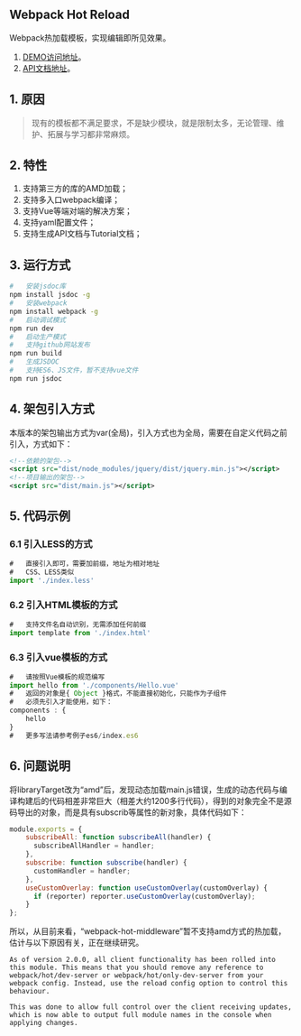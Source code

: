 Webpack Hot Reload
-----------------------
Webpack热加载模板，实现编辑即所见效果。
1. [DEMO访问地址](https://yiifaa.github.io/webpack-hotload/index.html)。
2. [API文档地址](https://yiifaa.github.io/webpack-hotload/docs/api/webpack-hot/1.0.0/index.html)。



## 1. 原因
> 现有的模板都不满足要求，不是缺少模块，就是限制太多，无论管理、维护、拓展与学习都非常麻烦。

## 2. 特性
1. 支持第三方的库的AMD加载；
2. 支持多入口webpack编译；
3. 支持Vue等端对端的解决方案；
4. 支持yaml配置文件；
5. 支持生成API文档与Tutorial文档；

## 3. 运行方式
```bash
#   安装jsdoc库
npm install jsdoc -g
#   安装webpack
npm install webpack -g
#   启动调试模式
npm run dev
#   启动生产模式
#   支持github网站发布
npm run build
#   生成JSDOC
#   支持ES6、JS文件，暂不支持vue文件
npm run jsdoc
```

## 4. 架包引入方式
本版本的架包输出方式为var(全局)，引入方式也为全局，需要在自定义代码之前引入，方式如下：
```xml
<!--依赖的架包-->
<script src="dist/node_modules/jquery/dist/jquery.min.js"></script>
<!--项目输出的架包-->
<script src="dist/main.js"></script>
```

## 5. 代码示例
### 6.1 引入LESS的方式
```javascript
#   直接引入即可，需要加前缀，地址为相对地址
#   CSS、LESS类似
import './index.less'
```
### 6.2 引入HTML模板的方式
```javascript
#   支持文件名自动识别，无需添加任何前缀
import template from './index.html'
```

### 6.3 引入vue模板的方式
```javascript
#   请按照Vue模板的规范编写
import hello from './components/Hello.vue'
#   返回的对象是{ Object }格式，不能直接初始化，只能作为子组件
#   必须先引入才能使用，如下：
components : {
    hello
}
#   更多写法请参考例子es6/index.es6
```

## 6. 问题说明
将libraryTarget改为“amd”后，发现动态加载main.js错误，生成的动态代码与编译构建后的代码相差非常巨大（相差大约1200多行代码），得到的对象完全不是源码导出的对象，而是具有subscrib等属性的新对象，具体代码如下：
```javascript
module.exports = {
    subscribeAll: function subscribeAll(handler) {
      subscribeAllHandler = handler;
    },
    subscribe: function subscribe(handler) {
      customHandler = handler;
    },
    useCustomOverlay: function useCustomOverlay(customOverlay) {
      if (reporter) reporter.useCustomOverlay(customOverlay);
    }
};
```
所以，从目前来看，“webpack-hot-middleware”暂不支持amd方式的热加载，估计与以下原因有关，正在继续研究。
```
As of version 2.0.0, all client functionality has been rolled into this module. This means that you should remove any reference to webpack/hot/dev-server or webpack/hot/only-dev-server from your webpack config. Instead, use the reload config option to control this behaviour.

This was done to allow full control over the client receiving updates, which is now able to output full module names in the console when applying changes.
```
